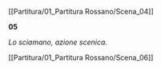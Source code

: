 [[Partitura/01_Partitura Rossano/Scena_04]]

**05**

_Lo sciamano, azione scenica._

[[Partitura/01_Partitura Rossano/Scena_06]]
